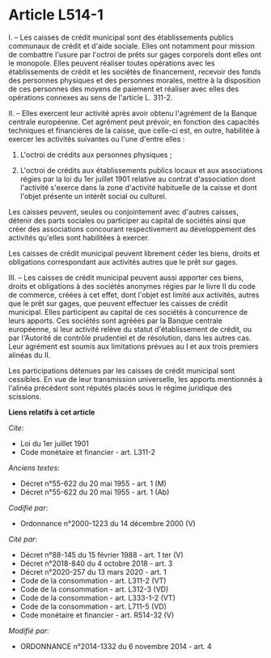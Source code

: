 # Article L514-1

I. – Les caisses de crédit municipal sont des établissements publics communaux de crédit et d'aide sociale. Elles ont
notamment pour mission de combattre l'usure par l'octroi de prêts sur gages corporels dont elles ont le monopole. Elles
peuvent réaliser toutes opérations avec les établissements de crédit et les sociétés de financement, recevoir des fonds des
personnes physiques et des personnes morales, mettre à la disposition de ces personnes des moyens de paiement et réaliser
avec elles des opérations connexes au sens de l'article L. 311-2. 

II. – Elles exercent leur activité après avoir obtenu l'agrément de la Banque centrale européenne. Cet agrément peut prévoir,
en fonction des capacités techniques et financières de la caisse, que celle-ci est, en outre, habilitée à exercer les
activités suivantes ou l'une d'entre elles :

1. L'octroi de crédits aux personnes physiques ;

2. L'octroi de crédits aux établissements publics locaux et aux associations régies par la loi du 1er juillet 1901 relative
au contrat d'association dont l'activité s'exerce dans la zone d'activité habituelle de la caisse et dont l'objet présente un
intérêt social ou culturel.

Les caisses peuvent, seules ou conjointement avec d'autres caisses, détenir des parts sociales ou participer au capital de
sociétés ainsi que créer des associations concourant respectivement au développement des activités qu'elles sont habilitées à
exercer.

Les caisses de crédit municipal peuvent librement céder les biens, droits et obligations correspondant aux activités autres
que le prêt sur gages.

III. – Les caisses de crédit municipal peuvent aussi apporter ces biens, droits et obligations à des sociétés anonymes régies
par le livre II du code de commerce, créées à cet effet, dont l'objet est limité aux activités, autres que le prêt sur gages,
que peuvent effectuer les caisses de crédit municipal. Elles participent au capital de ces sociétés à concurrence de leurs
apports. Ces sociétés sont agréées par la Banque centrale européenne, si leur activité relève du statut d'établissement de
crédit, ou par l'Autorité de contrôle prudentiel et de résolution, dans les autres cas. Leur agrément est soumis aux
limitations prévues au I et aux trois premiers alinéas du II.

Les participations détenues par les caisses de crédit municipal sont cessibles. En vue de leur transmission universelle, les
apports mentionnés à l'alinéa précédent sont réputés placés sous le régime juridique des scissions.

**Liens relatifs à cet article**

_Cite_:

  - Loi du 1er juillet 1901
  - Code monétaire et financier - art. L311-2

_Anciens textes_:

  - Décret n°55-622 du 20 mai 1955 - art. 1 (M)
  - Décret n°55-622 du 20 mai 1955 - art. 1 (Ab)

_Codifié par_:

  - Ordonnance n°2000-1223 du 14 décembre 2000 (V)

_Cité par_:

  - Décret n°88-145 du 15 février 1988 - art. 1 ter (V)
  - Décret n°2018-840 du 4 octobre 2018 - art. 3
  - Décret n°2020-257 du 13 mars 2020 - art. 1
  - Code de la consommation - art. L311-2 (VT)
  - Code de la consommation - art. L312-3 (VD)
  - Code de la consommation - art. L333-1-2 (VT)
  - Code de la consommation - art. L711-5 (VD)
  - Code monétaire et financier - art. R514-32 (V)

_Modifié par_:

  - ORDONNANCE n°2014-1332 du 6 novembre 2014 - art. 4
